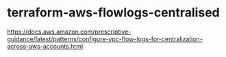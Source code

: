 # terraform-aws-flowlogs-centralised

https://docs.aws.amazon.com/prescriptive-guidance/latest/patterns/configure-vpc-flow-logs-for-centralization-across-aws-accounts.html